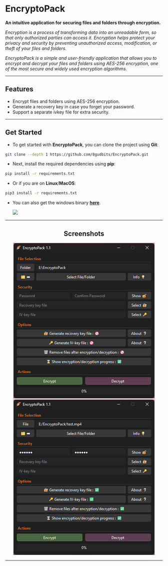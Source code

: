 # EncryptoPack

**An intuitive application for securing files and folders through encryption.**

_Encryption is a process of transforming data into an unreadable form, so that only authorized parties can access it. Encryption helps protect your privacy and security by preventing unauthorized access, modification, or theft of your files and folders._

_EncryptoPack is a simple and user-friendly application that allows you to encrypt and decrypt your files and folders using AES-256 encryption, one of the most secure and widely used encryption algorithms._

---

## Features

- Encrypt files and folders using AES-256 encryption.
- Generate a recovery key in case you forget your password.
- Support a separate ivkey file for extra security.

---

## Get Started

- To get started with **EncryptoPack**, you can clone the project using **Git**:

```bash
git clone --depth 1 https://github.com/8gudbits/EncryptoPack.git
```

- Next, install the required dependencies using **pip**:

```bash
pip install -r requirements.txt
```

- Or if you are on **Linux**/**MacOS**:

```bash
pip3 install -r requirements.txt
```

- You can also get the windows binary **[here](https://github.com/8gudbits/EncryptoPack/releases)**.

<ul><a href="https://github.com/8gudbits/EncryptoPack/releases/tag/v1.0"><img src="https://img.shields.io/badge/Version-v1.1-orange"></a></ul>

---

<div align="center">

## Screenshots

![App_Image](./Preview/image_1.png)
![App_Image](./Preview/image_2.png)

</div>

---

